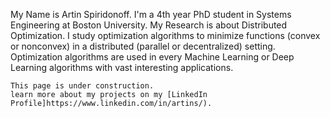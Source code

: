 
My Name is Artin Spiridonoff. I'm a 4th year PhD student in Systems Engineering at Boston University.
My Research is about Distributed Optimization. I study optimization algorithms to minimize functions (convex or nonconvex) in a distributed (parallel or decentralized) setting. Optimization algorithms are used in every Machine Learning or Deep Learning algorithms with vast interesting applications.

```
This page is under construction.
learn more about my projects on my [LinkedIn Profile]https://www.linkedin.com/in/artins/).
```
